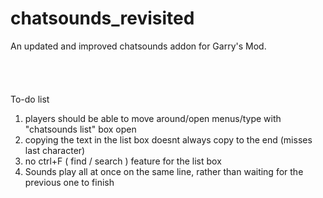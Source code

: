 # chatsounds_revisited
An updated and improved chatsounds addon for Garry's Mod.
<br/><br/><br/><br/><br/>
To-do list

1) players should be able to move around/open menus/type with "chatsounds list" box open
2) copying the text in the list box doesnt always copy to the end (misses last character)
3) no ctrl+F ( find / search ) feature for the list box
4) Sounds play all at once on the same line, rather than waiting for the previous one to finish
